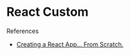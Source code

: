 # React Custom

References

- [Creating a React App… From Scratch.](https://blog.usejournal.com/creating-a-react-app-from-scratch-f3c693b84658)
